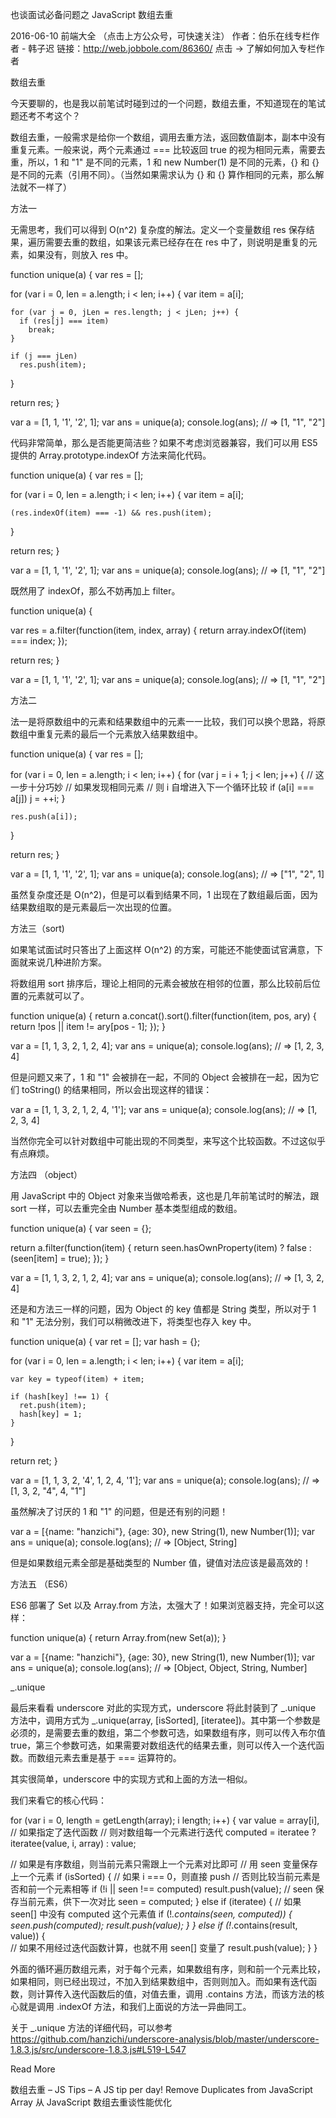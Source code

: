 也谈面试必备问题之 JavaScript 数组去重

2016-06-10 前端大全
（点击上方公众号，可快速关注）
作者：伯乐在线专栏作者 - 韩子迟
链接：http://web.jobbole.com/86360/
点击 → 了解如何加入专栏作者

数组去重

今天要聊的，也是我以前笔试时碰到过的一个问题，数组去重，不知道现在的笔试题还考不考这个？

数组去重，一般需求是给你一个数组，调用去重方法，返回数值副本，副本中没有重复元素。一般来说，两个元素通过 === 比较返回 true 的视为相同元素，需要去重，所以，1 和 "1" 是不同的元素，1 和 new Number(1) 是不同的元素，{} 和 {} 是不同的元素（引用不同）。（当然如果需求认为 {} 和 {} 算作相同的元素，那么解法就不一样了）

方法一

无需思考，我们可以得到 O(n^2) 复杂度的解法。定义一个变量数组 res 保存结果，遍历需要去重的数组，如果该元素已经存在在 res 中了，则说明是重复的元素，如果没有，则放入 res 中。

function unique(a) {
  var res = [];
 
  for (var i = 0, len = a.length; i < len; i++) {
    var item = a[i];
 
    for (var j = 0, jLen = res.length; j < jLen; j++) {
      if (res[j] === item)
        break;
    }
 
    if (j === jLen)
      res.push(item);
  }
 
  return res;
}
 
var a = [1, 1, '1', '2', 1];
var ans = unique(a);
console.log(ans); // => [1, "1", "2"]

代码非常简单，那么是否能更简洁些？如果不考虑浏览器兼容，我们可以用 ES5 提供的 Array.prototype.indexOf 方法来简化代码。

function unique(a) {
  var res = [];
 
  for (var i = 0, len = a.length; i < len; i++) {
    var item = a[i];
 
    (res.indexOf(item) === -1) && res.push(item);
  }
 
  return res;
}
 
var a = [1, 1, '1', '2', 1];
var ans = unique(a);
console.log(ans); // => [1, "1", "2"]

既然用了 indexOf，那么不妨再加上 filter。

function unique(a) {
 
  var res = a.filter(function(item, index, array) {
    return array.indexOf(item) === index;
  });
  
  return res;
}
 
 
var a = [1, 1, '1', '2', 1];
var ans = unique(a);
console.log(ans); // => [1, "1", "2"]

方法二

法一是将原数组中的元素和结果数组中的元素一一比较，我们可以换个思路，将原数组中重复元素的最后一个元素放入结果数组中。

function unique(a) {
  var res = [];
 
  for (var i = 0, len = a.length; i < len; i++) {
    for (var j = i + 1; j < len; j++) {
      // 这一步十分巧妙
      // 如果发现相同元素
      // 则 i 自增进入下一个循环比较
      if (a[i] === a[j])
        j = ++i;
    }
 
    res.push(a[i]);
  }
 
  return res;
}
 
 
var a = [1, 1, '1', '2', 1];
var ans = unique(a);
console.log(ans); // => ["1", "2", 1]

虽然复杂度还是 O(n^2)，但是可以看到结果不同，1 出现在了数组最后面，因为结果数组取的是元素最后一次出现的位置。

方法三（sort)

如果笔试面试时只答出了上面这样 O(n^2) 的方案，可能还不能使面试官满意，下面就来说几种进阶方案。

将数组用 sort 排序后，理论上相同的元素会被放在相邻的位置，那么比较前后位置的元素就可以了。

function unique(a) {
  return a.concat().sort().filter(function(item, pos, ary) {
    return !pos || item != ary[pos - 1];
  });
}
 
 
var a = [1, 1, 3, 2, 1, 2, 4];
var ans = unique(a);
console.log(ans); // => [1, 2, 3, 4]

但是问题又来了，1 和 "1" 会被排在一起，不同的 Object 会被排在一起，因为它们 toString() 的结果相同，所以会出现这样的错误：

var a = [1, 1, 3, 2, 1, 2, 4, '1'];
var ans = unique(a);
console.log(ans); // => [1, 2, 3, 4]

当然你完全可以针对数组中可能出现的不同类型，来写这个比较函数。不过这似乎有点麻烦。

方法四 （object）

用 JavaScript 中的 Object 对象来当做哈希表，这也是几年前笔试时的解法，跟 sort 一样，可以去重完全由 Number 基本类型组成的数组。

function unique(a) {
  var seen = {};
 
  return a.filter(function(item) {
    return seen.hasOwnProperty(item) ? false : (seen[item] = true);
  });
}
 
 
var a = [1, 1, 3, 2, 1, 2, 4];
var ans = unique(a);
console.log(ans); // => [1, 3, 2, 4]

还是和方法三一样的问题，因为 Object 的 key 值都是 String 类型，所以对于 1 和 "1" 无法分别，我们可以稍微改进下，将类型也存入 key 中。

function unique(a) {
  var ret = [];
  var hash = {};
 
  for (var i = 0, len = a.length; i < len; i++) {
    var item = a[i];
 
    var key = typeof(item) + item;
 
    if (hash[key] !== 1) {
      ret.push(item);
      hash[key] = 1;
    }
  }
 
  return ret;
}
 
 
var a = [1, 1, 3, 2, '4', 1, 2, 4, '1'];
var ans = unique(a);
console.log(ans); // => [1, 3, 2, "4", 4, "1"]

虽然解决了讨厌的 1 和 "1" 的问题，但是还有别的问题！

var a = [{name: "hanzichi"}, {age: 30}, new String(1), new Number(1)];
var ans = unique(a);
console.log(ans); // => [Object, String]

但是如果数组元素全部是基础类型的 Number 值，键值对法应该是最高效的！

方法五 （ES6）

ES6 部署了 Set 以及 Array.from 方法，太强大了！如果浏览器支持，完全可以这样：

function unique(a) {
  return Array.from(new Set(a));
}
 
var a = [{name: "hanzichi"}, {age: 30}, new String(1), new Number(1)];
var ans = unique(a);
console.log(ans); // => [Object, Object, String, Number]

_.unique

最后来看看 underscore 对此的实现方式，underscore 将此封装到了 _.unique 方法中，调用方式为 _.unique(array, [isSorted], [iteratee])。其中第一个参数是必须的，是需要去重的数组，第二个参数可选，如果数组有序，则可以传入布尔值 true，第三个参数可选，如果需要对数组迭代的结果去重，则可以传入一个迭代函数。而数组元素去重是基于 === 运算符的。

其实很简单，underscore 中的实现方式和上面的方法一相似。

我们来看它的核心代码：

for (var i = 0, length = getLength(array); i  length; i++) {
  var value = array[i],
      // 如果指定了迭代函数
      // 则对数组每一个元素进行迭代
      computed = iteratee ? iteratee(value, i, array) : value;
 
  // 如果是有序数组，则当前元素只需跟上一个元素对比即可
  // 用 seen 变量保存上一个元素
  if (isSorted) {
    // 如果 i === 0，则直接 push
    // 否则比较当前元素是否和前一个元素相等
    if (!i || seen !== computed) result.push(value);
    // seen 保存当前元素，供下一次对比
    seen = computed;
  } else if (iteratee) {
    // 如果 seen[] 中没有 computed 这个元素值
    if (!_.contains(seen, computed)) {
      seen.push(computed);
      result.push(value);
    }
  } else if (!_.contains(result, value)) {  
    // 如果不用经过迭代函数计算，也就不用 seen[] 变量了
    result.push(value);
  }
}

外面的循环遍历数组元素，对于每个元素，如果数组有序，则和前一个元素比较，如果相同，则已经出现过，不加入到结果数组中，否则则加入。而如果有迭代函数，则计算传入迭代函数后的值，对值去重，调用 .contains 方法，而该方法的核心就是调用 .indexOf 方法，和我们上面说的方法一异曲同工。

关于 _.unique 方法的详细代码，可以参考 https://github.com/hanzichi/underscore-analysis/blob/master/underscore-1.8.3.js/src/underscore-1.8.3.js#L519-L547

Read More

数组去重 – JS Tips – A JS tip per day!
Remove Duplicates from JavaScript Array
从 JavaScript 数组去重谈性能优化
